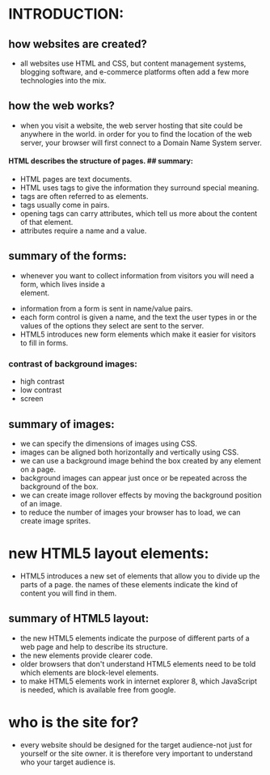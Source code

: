 # INTRODUCTION: 

## how websites are created? 
- all websites use HTML and CSS, but content management systems, blogging software, and e-commerce platforms often add a few more technologies into the mix.

## how the web works?
 - when you visit a website, the web server hosting that site could be anywhere in the world. in order for you to find the location of the web server, your browser will first connect to a Domain Name System server.

#### HTML describes the structure of pages. ## summary:
- HTML pages are text documents. 
- HTML uses tags to give the information they surround special meaning. 
- tags are often referred to as elements.
- tags usually come in pairs.
- opening tags can carry attributes, which tell us more about the content of that element. 
- attributes require a name and a value.

## summary of the forms: 
- whenever you want to collect information from visitors you will need a form, which lives inside a <form> element.
- information from a form is sent in name/value pairs.
- each form control is given a name, and the text the user types in or the values of the options they select are sent to the server. 
- HTML5 introduces new form elements which make it easier for visitors to fill in forms. 

### contrast of background images:
- high contrast
- low contrast
- screen

## summary of images:
- we can specify the dimensions of images using CSS. 
- images can be aligned both horizontally and vertically using CSS.
- we can use a background image behind the box created by any element on a page. 
- background images can appear just once or be repeated across the background of the box.
- we can create image rollover effects by moving the background position of an image.
- to reduce the number of images your browser has to load, we can create image sprites.
# new HTML5 layout elements:

- HTML5 introduces a new set of elements that allow you to divide up the parts of a page. the names of these elements indicate the kind of content you will find in them.

## summary of HTML5 layout:
- the new HTML5 elements indicate the purpose of different parts of a web page and help to describe its structure. 
- the new elements provide clearer code. 
- older browsers that don't understand HTML5 elements need to be told which elements are block-level elements. 
- to make HTML5 elements work in internet explorer 8, which JavaScript is needed, which is available free from google.

# who is the site for?
- every website should be designed for the target audience-not just for yourself or the site owner. it is therefore very important to understand who your target audience is.